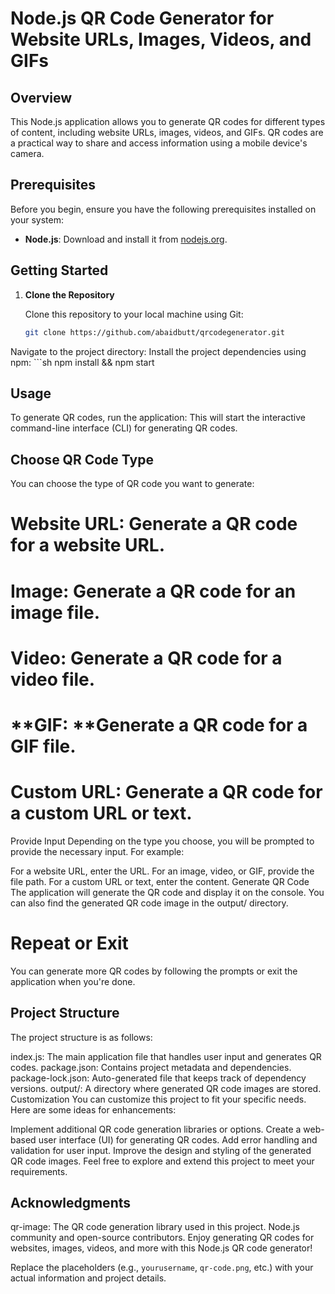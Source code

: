 # Node.js QR Code Generator for Website URLs, Images, Videos, and GIFs

## Overview

This Node.js application allows you to generate QR codes for different types of content, including website URLs, images, videos, and GIFs. QR codes are a practical way to share and access information using a mobile device's camera.

## Prerequisites

Before you begin, ensure you have the following prerequisites installed on your system:

- **Node.js**: Download and install it from [nodejs.org](https://nodejs.org/).

## Getting Started

1. **Clone the Repository**

   Clone this repository to your local machine using Git:

   ```sh
   git clone https://github.com/abaidbutt/qrcodegenerator.git

Navigate to the project directory:
Install the project dependencies using npm:
    ```sh
   npm install && npm start

## Usage
To generate QR codes, run the application:
This will start the interactive command-line interface (CLI) for generating QR codes.

## Choose QR Code Type

You can choose the type of QR code you want to generate:

# **Website URL:** Generate a QR code for a website URL.
# **Image:** Generate a QR code for an image file.
# **Video:** Generate a QR code for a video file.
# **GIF: **Generate a QR code for a GIF file.
# **Custom URL:** Generate a QR code for a custom URL or text.
Provide Input
Depending on the type you choose, you will be prompted to provide the necessary input. For example:

For a website URL, enter the URL.
For an image, video, or GIF, provide the file path.
For a custom URL or text, enter the content.
Generate QR Code
The application will generate the QR code and display it on the console. You can also find the generated QR code image in the output/ directory.

# Repeat or Exit
You can generate more QR codes by following the prompts or exit the application when you're done.

## Project Structure
The project structure is as follows:

index.js: The main application file that handles user input and generates QR codes.
package.json: Contains project metadata and dependencies.
package-lock.json: Auto-generated file that keeps track of dependency versions.
output/: A directory where generated QR code images are stored.
Customization
You can customize this project to fit your specific needs. Here are some ideas for enhancements:

Implement additional QR code generation libraries or options.
Create a web-based user interface (UI) for generating QR codes.
Add error handling and validation for user input.
Improve the design and styling of the generated QR code images.
Feel free to explore and extend this project to meet your requirements.

## Acknowledgments
qr-image: The QR code generation library used in this project.
Node.js community and open-source contributors.
Enjoy generating QR codes for websites, images, videos, and more with this Node.js QR code generator!

Replace the placeholders (e.g., `yourusername`, `qr-code.png`, etc.) with your actual information and project details. 




